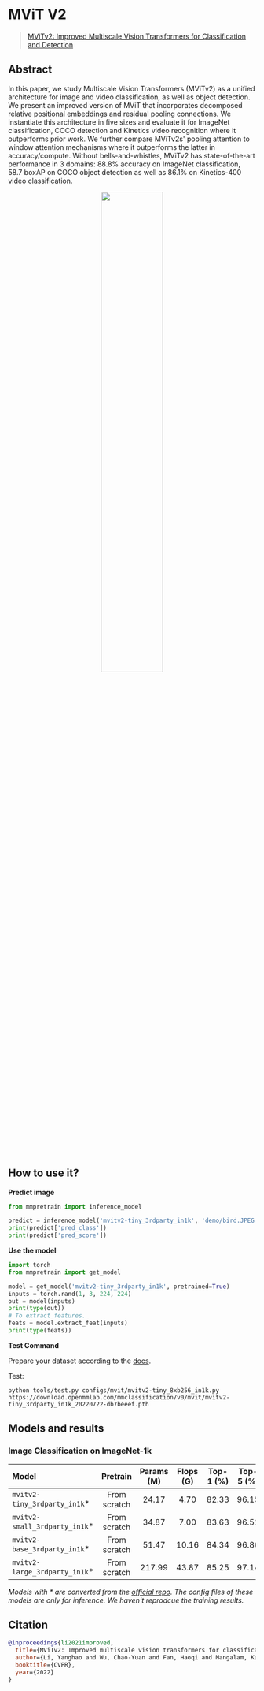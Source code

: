 # MViT V2

> [MViTv2: Improved Multiscale Vision Transformers for Classification and Detection](http://openaccess.thecvf.com//content/CVPR2022/papers/Li_MViTv2_Improved_Multiscale_Vision_Transformers_for_Classification_and_Detection_CVPR_2022_paper.pdf)

<!-- [ALGORITHM] -->

## Abstract

In this paper, we study Multiscale Vision Transformers (MViTv2) as a unified architecture for image and video
classification, as well as object detection. We present an improved version of MViT that incorporates
decomposed relative positional embeddings and residual pooling connections. We instantiate this architecture
in five sizes and evaluate it for ImageNet classification, COCO detection and Kinetics video recognition where
it outperforms prior work. We further compare MViTv2s' pooling attention to window attention mechanisms where
it outperforms the latter in accuracy/compute. Without bells-and-whistles, MViTv2 has state-of-the-art
performance in 3 domains: 88.8% accuracy on ImageNet classification, 58.7 boxAP on COCO object detection as
well as 86.1% on Kinetics-400 video classification.

<div align=center>
<img src="https://user-images.githubusercontent.com/26739999/180376227-755243fa-158e-4068-940a-416036519665.png" width="50%"/>
</div>

## How to use it?

<!-- [TABS-BEGIN] -->

**Predict image**

```python
from mmpretrain import inference_model

predict = inference_model('mvitv2-tiny_3rdparty_in1k', 'demo/bird.JPEG')
print(predict['pred_class'])
print(predict['pred_score'])
```

**Use the model**

```python
import torch
from mmpretrain import get_model

model = get_model('mvitv2-tiny_3rdparty_in1k', pretrained=True)
inputs = torch.rand(1, 3, 224, 224)
out = model(inputs)
print(type(out))
# To extract features.
feats = model.extract_feat(inputs)
print(type(feats))
```

**Test Command**

Prepare your dataset according to the [docs](https://mmpretrain.readthedocs.io/en/main/user_guides/dataset_prepare.html#prepare-dataset).

Test:

```shell
python tools/test.py configs/mvit/mvitv2-tiny_8xb256_in1k.py https://download.openmmlab.com/mmclassification/v0/mvit/mvitv2-tiny_3rdparty_in1k_20220722-db7beeef.pth
```

<!-- [TABS-END] -->

## Models and results

### Image Classification on ImageNet-1k

| Model                          |   Pretrain   | Params (M) | Flops (G) | Top-1 (%) | Top-5 (%) |                Config                 |                                       Download                                       |
| :----------------------------- | :----------: | :--------: | :-------: | :-------: | :-------: | :-----------------------------------: | :----------------------------------------------------------------------------------: |
| `mvitv2-tiny_3rdparty_in1k`\*  | From scratch |   24.17    |   4.70    |   82.33   |   96.15   | [config](mvitv2-tiny_8xb256_in1k.py)  | [model](https://download.openmmlab.com/mmclassification/v0/mvit/mvitv2-tiny_3rdparty_in1k_20220722-db7beeef.pth) |
| `mvitv2-small_3rdparty_in1k`\* | From scratch |   34.87    |   7.00    |   83.63   |   96.51   | [config](mvitv2-small_8xb256_in1k.py) | [model](https://download.openmmlab.com/mmclassification/v0/mvit/mvitv2-small_3rdparty_in1k_20220722-986bd741.pth) |
| `mvitv2-base_3rdparty_in1k`\*  | From scratch |   51.47    |   10.16   |   84.34   |   96.86   | [config](mvitv2-base_8xb256_in1k.py)  | [model](https://download.openmmlab.com/mmclassification/v0/mvit/mvitv2-base_3rdparty_in1k_20220722-9c4f0a17.pth) |
| `mvitv2-large_3rdparty_in1k`\* | From scratch |   217.99   |   43.87   |   85.25   |   97.14   | [config](mvitv2-large_8xb256_in1k.py) | [model](https://download.openmmlab.com/mmclassification/v0/mvit/mvitv2-large_3rdparty_in1k_20220722-2b57b983.pth) |

*Models with * are converted from the [official repo](https://github.com/facebookresearch/mvit). The config files of these models are only for inference. We haven't reprodcue the training results.*

## Citation

```bibtex
@inproceedings{li2021improved,
  title={MViTv2: Improved multiscale vision transformers for classification and detection},
  author={Li, Yanghao and Wu, Chao-Yuan and Fan, Haoqi and Mangalam, Karttikeya and Xiong, Bo and Malik, Jitendra and Feichtenhofer, Christoph},
  booktitle={CVPR},
  year={2022}
}
```
